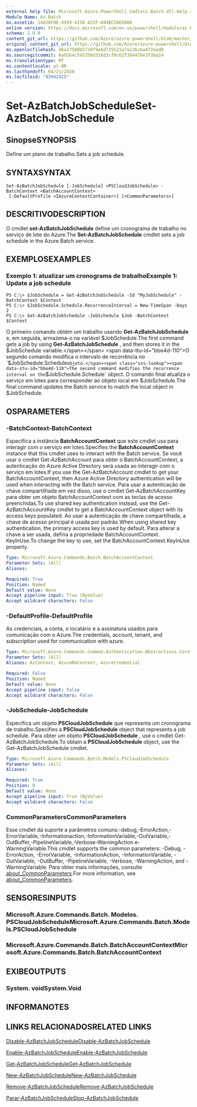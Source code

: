 ```yaml
---
external help file: Microsoft.Azure.PowerShell.Cmdlets.Batch.dll-Help.xml
Module Name: Az.Batch
ms.assetid: 14026F0E-4959-4150-A31F-A94BC56ED808
online version: https://docs.microsoft.com/en-us/powershell/module/az.batch/set-azbatchjobschedule
schema: 2.0.0
content_git_url: https://github.com/Azure/azure-powershell/blob/master/src/Batch/Batch/help/Set-AzBatchJobSchedule.md
original_content_git_url: https://github.com/Azure/azure-powershell/blob/master/src/Batch/Batch/help/Set-AzBatchJobSchedule.md
ms.openlocfilehash: d6a17588b5718f9a6d735521a7a136cba472ead0
ms.sourcegitcommit: 6a91b4c545350d316d3cf8c62f384478e3f3ba24
ms.translationtype: MT
ms.contentlocale: pt-BR
ms.lasthandoff: 04/21/2020
ms.locfileid: "93942425"
---
```

# <span data-ttu-id="bbe4d-101">Set-AzBatchJobSchedule</span><span class="sxs-lookup"><span data-stu-id="bbe4d-101">Set-AzBatchJobSchedule</span></span>

## <span data-ttu-id="bbe4d-102">Sinopse</span><span class="sxs-lookup"><span data-stu-id="bbe4d-102">SYNOPSIS</span></span>
<span data-ttu-id="bbe4d-103">Define um plano de trabalho.</span><span class="sxs-lookup"><span data-stu-id="bbe4d-103">Sets a job schedule.</span></span>

## <span data-ttu-id="bbe4d-104">SYNTAX</span><span class="sxs-lookup"><span data-stu-id="bbe4d-104">SYNTAX</span></span>

```
Set-AzBatchJobSchedule [-JobSchedule] <PSCloudJobSchedule> -BatchContext <BatchAccountContext>
 [-DefaultProfile <IAzureContextContainer>] [<CommonParameters>]
```

## <span data-ttu-id="bbe4d-105">DESCRITIVO</span><span class="sxs-lookup"><span data-stu-id="bbe4d-105">DESCRIPTION</span></span>
<span data-ttu-id="bbe4d-106">O cmdlet **set-AzBatchJobSchedule** define um cronograma de trabalho no serviço de lote do Azure.</span><span class="sxs-lookup"><span data-stu-id="bbe4d-106">The **Set-AzBatchJobSchedule** cmdlet sets a job schedule in the Azure Batch service.</span></span>

## <span data-ttu-id="bbe4d-107">EXEMPLOS</span><span class="sxs-lookup"><span data-stu-id="bbe4d-107">EXAMPLES</span></span>

### <span data-ttu-id="bbe4d-108">Exemplo 1: atualizar um cronograma de trabalho</span><span class="sxs-lookup"><span data-stu-id="bbe4d-108">Example 1: Update a job schedule</span></span>
```
PS C:\> $JobSchedule = Get-AzBatchJobSchedule -Id "MyJobSchedule" -BatchContext $Context
PS C:\> $JobSchedule.Schedule.RecurrenceInterval = New-TimeSpan -Days 2
PS C:\> Set-AzBatchJobSchedule -JobSchedule $Job -BatchContext $Context
```

<span data-ttu-id="bbe4d-109">O primeiro comando obtém um trabalho usando **Get-AzBatchJobSchedule** e, em seguida, armazena-o na variável $JobSchedule.</span><span class="sxs-lookup"><span data-stu-id="bbe4d-109">The first command gets a job by using **Get-AzBatchJobSchedule** , and then stores it in the $JobSchedule variable.</span></span>
<span data-ttu-id="bbe4d-110">O segundo comando modifica o intervalo de recorrência no `$JobSchedule.Schedule` objeto.</span><span class="sxs-lookup"><span data-stu-id="bbe4d-110">The second command modifies the recurrence interval on the `$JobSchedule.Schedule` object.</span></span>
<span data-ttu-id="bbe4d-111">O comando final atualiza o serviço em lotes para corresponder ao objeto local em $JobSchedule.</span><span class="sxs-lookup"><span data-stu-id="bbe4d-111">The final command updates the Batch service to match the local object in $JobSchedule.</span></span>

## <span data-ttu-id="bbe4d-112">OS</span><span class="sxs-lookup"><span data-stu-id="bbe4d-112">PARAMETERS</span></span>

### <span data-ttu-id="bbe4d-113">-BatchContext</span><span class="sxs-lookup"><span data-stu-id="bbe4d-113">-BatchContext</span></span>
<span data-ttu-id="bbe4d-114">Especifica a instância **BatchAccountContext** que este cmdlet usa para interagir com o serviço em lotes.</span><span class="sxs-lookup"><span data-stu-id="bbe4d-114">Specifies the **BatchAccountContext** instance that this cmdlet uses to interact with the Batch service.</span></span>
<span data-ttu-id="bbe4d-115">Se você usar o cmdlet Get-AzBatchAccount para obter o BatchAccountContext, a autenticação do Azure Active Directory será usada ao interagir com o serviço em lotes.</span><span class="sxs-lookup"><span data-stu-id="bbe4d-115">If you use the Get-AzBatchAccount cmdlet to get your BatchAccountContext, then Azure Active Directory authentication will be used when interacting with the Batch service.</span></span> <span data-ttu-id="bbe4d-116">Para usar a autenticação de chave compartilhada em vez disso, use o cmdlet Get-AzBatchAccountKey para obter um objeto BatchAccountContext com as teclas de acesso preenchidas.</span><span class="sxs-lookup"><span data-stu-id="bbe4d-116">To use shared key authentication instead, use the Get-AzBatchAccountKey cmdlet to get a BatchAccountContext object with its access keys populated.</span></span> <span data-ttu-id="bbe4d-117">Ao usar a autenticação de chave compartilhada, a chave de acesso principal é usada por padrão.</span><span class="sxs-lookup"><span data-stu-id="bbe4d-117">When using shared key authentication, the primary access key is used by default.</span></span> <span data-ttu-id="bbe4d-118">Para alterar a chave a ser usada, defina a propriedade BatchAccountContext. KeyInUse.</span><span class="sxs-lookup"><span data-stu-id="bbe4d-118">To change the key to use, set the BatchAccountContext.KeyInUse property.</span></span>

```yaml
Type: Microsoft.Azure.Commands.Batch.BatchAccountContext
Parameter Sets: (All)
Aliases:

Required: True
Position: Named
Default value: None
Accept pipeline input: True (ByValue)
Accept wildcard characters: False
```

### <span data-ttu-id="bbe4d-119">-DefaultProfile</span><span class="sxs-lookup"><span data-stu-id="bbe4d-119">-DefaultProfile</span></span>
<span data-ttu-id="bbe4d-120">As credenciais, a conta, o locatário e a assinatura usados para comunicação com o Azure.</span><span class="sxs-lookup"><span data-stu-id="bbe4d-120">The credentials, account, tenant, and subscription used for communication with azure.</span></span>

```yaml
Type: Microsoft.Azure.Commands.Common.Authentication.Abstractions.Core.IAzureContextContainer
Parameter Sets: (All)
Aliases: AzContext, AzureRmContext, AzureCredential

Required: False
Position: Named
Default value: None
Accept pipeline input: False
Accept wildcard characters: False
```

### <span data-ttu-id="bbe4d-121">-JobSchedule</span><span class="sxs-lookup"><span data-stu-id="bbe4d-121">-JobSchedule</span></span>
<span data-ttu-id="bbe4d-122">Especifica um objeto **PSCloudJobSchedule** que representa um cronograma de trabalho.</span><span class="sxs-lookup"><span data-stu-id="bbe4d-122">Specifies a **PSCloudJobSchedule** object that represents a job schedule.</span></span>
<span data-ttu-id="bbe4d-123">Para obter um objeto **PSCloudJobSchedule** , use o cmdlet Get-AzBatchJobSchedule.</span><span class="sxs-lookup"><span data-stu-id="bbe4d-123">To obtain a **PSCloudJobSchedule** object, use the Get-AzBatchJobSchedule cmdlet.</span></span>

```yaml
Type: Microsoft.Azure.Commands.Batch.Models.PSCloudJobSchedule
Parameter Sets: (All)
Aliases:

Required: True
Position: 0
Default value: None
Accept pipeline input: True (ByValue)
Accept wildcard characters: False
```

### <span data-ttu-id="bbe4d-124">CommonParameters</span><span class="sxs-lookup"><span data-stu-id="bbe4d-124">CommonParameters</span></span>
<span data-ttu-id="bbe4d-125">Esse cmdlet dá suporte a parâmetros comuns:-debug,-ErrorAction,-ErrorVariable,-Informationaction,-InformationVariable,-OutVariable,-OutBuffer,-PipelineVariable,-Verbose-WarningAction e-WarningVariable.</span><span class="sxs-lookup"><span data-stu-id="bbe4d-125">This cmdlet supports the common parameters: -Debug, -ErrorAction, -ErrorVariable, -InformationAction, -InformationVariable, -OutVariable, -OutBuffer, -PipelineVariable, -Verbose, -WarningAction, and -WarningVariable.</span></span> <span data-ttu-id="bbe4d-126">Para obter mais informações, consulte [about_CommonParameters](http://go.microsoft.com/fwlink/?LinkID=113216).</span><span class="sxs-lookup"><span data-stu-id="bbe4d-126">For more information, see [about_CommonParameters](http://go.microsoft.com/fwlink/?LinkID=113216).</span></span>

## <span data-ttu-id="bbe4d-127">SENSORES</span><span class="sxs-lookup"><span data-stu-id="bbe4d-127">INPUTS</span></span>

### <span data-ttu-id="bbe4d-128">Microsoft.Azure.Commands.Batch. Modelos. PSCloudJobSchedule</span><span class="sxs-lookup"><span data-stu-id="bbe4d-128">Microsoft.Azure.Commands.Batch.Models.PSCloudJobSchedule</span></span>

### <span data-ttu-id="bbe4d-129">Microsoft.Azure.Commands.Batch.BatchAccountContext</span><span class="sxs-lookup"><span data-stu-id="bbe4d-129">Microsoft.Azure.Commands.Batch.BatchAccountContext</span></span>

## <span data-ttu-id="bbe4d-130">EXIBE</span><span class="sxs-lookup"><span data-stu-id="bbe4d-130">OUTPUTS</span></span>

### <span data-ttu-id="bbe4d-131">System. void</span><span class="sxs-lookup"><span data-stu-id="bbe4d-131">System.Void</span></span>

## <span data-ttu-id="bbe4d-132">INFORMA</span><span class="sxs-lookup"><span data-stu-id="bbe4d-132">NOTES</span></span>

## <span data-ttu-id="bbe4d-133">LINKS RELACIONADOS</span><span class="sxs-lookup"><span data-stu-id="bbe4d-133">RELATED LINKS</span></span>

[<span data-ttu-id="bbe4d-134">Disable-AzBatchJobSchedule</span><span class="sxs-lookup"><span data-stu-id="bbe4d-134">Disable-AzBatchJobSchedule</span></span>](./Disable-AzBatchJobSchedule.md)

[<span data-ttu-id="bbe4d-135">Enable-AzBatchJobSchedule</span><span class="sxs-lookup"><span data-stu-id="bbe4d-135">Enable-AzBatchJobSchedule</span></span>](./Enable-AzBatchJobSchedule.md)

[<span data-ttu-id="bbe4d-136">Get-AzBatchJobSchedule</span><span class="sxs-lookup"><span data-stu-id="bbe4d-136">Get-AzBatchJobSchedule</span></span>](./Get-AzBatchJobSchedule.md)

[<span data-ttu-id="bbe4d-137">New-AzBatchJobSchedule</span><span class="sxs-lookup"><span data-stu-id="bbe4d-137">New-AzBatchJobSchedule</span></span>](./New-AzBatchJobSchedule.md)

[<span data-ttu-id="bbe4d-138">Remove-AzBatchJobSchedule</span><span class="sxs-lookup"><span data-stu-id="bbe4d-138">Remove-AzBatchJobSchedule</span></span>](./Remove-AzBatchJobSchedule.md)

[<span data-ttu-id="bbe4d-139">Parar-AzBatchJobSchedule</span><span class="sxs-lookup"><span data-stu-id="bbe4d-139">Stop-AzBatchJobSchedule</span></span>](./Stop-AzBatchJobSchedule.md)


